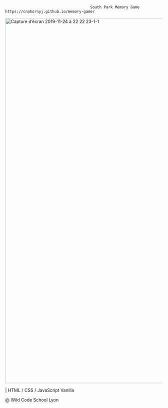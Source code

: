                                           South Park Memory Game https://cnahornyj.github.io/memory-game/
<img width="1168" alt="Capture d’écran 2019-11-24 à 22 22 23-1-1" src="https://user-images.githubusercontent.com/50181632/69502210-d96c5080-0f0c-11ea-840f-9e6025820a5f.png">


| HTML / CSS / JavaScript Vanilla 

@ Wild Code School Lyon 
